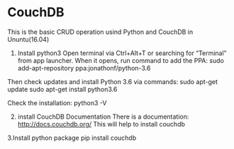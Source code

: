 # CouchDB
This is the basic CRUD operation usind Python and CouchDB in Ununtu(16.04) 

1. Install python3
Open terminal via Ctrl+Alt+T or searching for “Terminal” from app launcher. When it opens, run command to add the PPA:
sudo add-apt-repository ppa:jonathonf/python-3.6

Then check updates and install Python 3.6 via commands:
sudo apt-get update
sudo apt-get install python3.6

Check the installation:
python3 -V


2. install CouchDB
Documentation
There is a documentation:
http://docs.couchdb.org/
This will help to install couchdb

3.Install python package 
pip install couchdb

